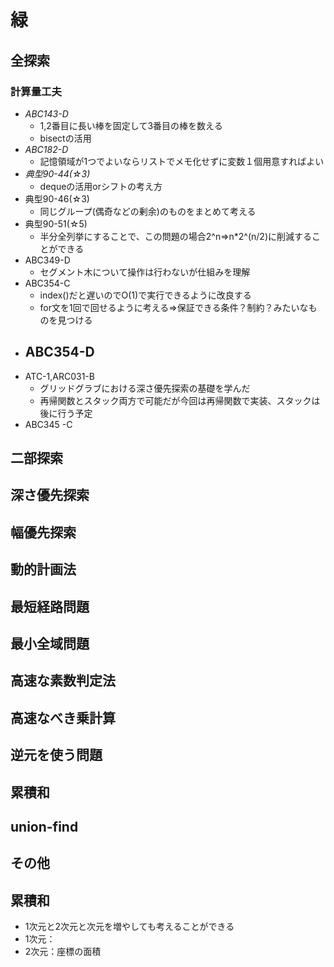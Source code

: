 # 緑
## 全探索
### 計算量工夫
- *ABC143-D*
    - 1,2番目に長い棒を固定して3番目の棒を数える
    - bisectの活用
- _ABC182-D_
    - 記憶領域が1つでよいならリストでメモ化せずに変数１個用意すればよい
- _典型90-44(☆3)_
    - dequeの活用orシフトの考え方
- 典型90-46(☆3)
    - 同じグループ(偶奇などの剰余)のものをまとめて考える
- 典型90-51(☆5)
    - 半分全列挙にすることで、この問題の場合2^n⇒n*2^(n/2)に削減することができる
- ABC349-D
    - セグメント木について操作は行わないが仕組みを理解
- ABC354-C
    - index()だと遅いのでO(1)で実行できるように改良する
    - for文を1回で回せるように考える⇒保証できる条件？制約？みたいなものを見つける
- ABC354-D
    - 
- ATC-1,ARC031-B
    - グリッドグラブにおける深さ優先探索の基礎を学んだ
    - 再帰関数とスタック両方で可能だが今回は再帰関数で実装、スタックは後に行う予定
- ABC345 -C
## 二部探索
## 深さ優先探索
## 幅優先探索
## 動的計画法
## 最短経路問題
## 最小全域問題
## 高速な素数判定法
## 高速なべき乗計算
## 逆元を使う問題
## 累積和
## union-find
## その他


## 累積和
- 1次元と2次元と次元を増やしても考えることができる
- 1次元：
- 2次元：座標の面積
